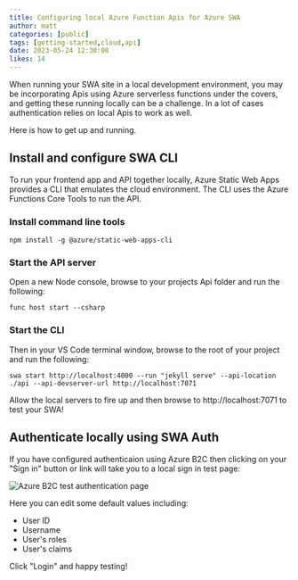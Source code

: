 ```yaml
---
title: Configuring local Azure Function Apis for Azure SWA
author: matt
categories: [public]
tags: [getting-started,cloud,api]
date: 2023-05-24 12:30:00 
likes: 14
---
```


When running your SWA site in a local development environment, you may be incorporating Apis using Azure serverless functions under the covers, and getting these running locally can be a challenge. In a lot of cases authentication relies on local Apis to work as well.

Here is how to get up and running.

## Install and configure SWA CLI

To run your frontend app and API together locally, Azure Static Web Apps provides a CLI that emulates the cloud environment. The CLI uses the Azure Functions Core Tools to run the API.

### Install command line tools

```
npm install -g @azure/static-web-apps-cli
```

### Start the API server

Open a new Node console, browse to your projects Api folder and run the following:

```
func host start --csharp
```

### Start the CLI

Then in your VS Code terminal window, browse to the root of your project and run the following:

```
swa start http://localhost:4000 --run "jekyll serve" --api-location ./api --api-devserver-url http://localhost:7071
```

Allow the local servers to fire up and then browse to http://localhost:7071 to test your SWA!

## Authenticate locally using SWA Auth

If you have configured authenticaion using Azure B2C then clicking on your "Sign in" button or link will take you to a local sign in test page:

![Azure B2C test authentication page](/images/azure-b2c-test-page.png)

Here you can edit some default values including:

* User ID
* Username
* User's roles
* User's claims

Click "Login" and happy testing!